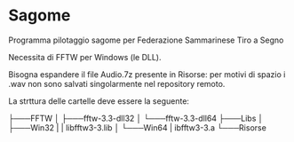 # Sagome
Programma pilotaggio sagome per Federazione Sammarinese Tiro a Segno

Necessita di FFTW per Windows (le DLL).

Bisogna espandere il file Audio.7z presente in Risorse: per motivi di spazio i .wav non sono salvati singolarmente nel repository remoto.

La strttura delle cartelle deve essere la seguente:

├───FFTW
│   ├───fftw-3.3-dll32
│   └───fftw-3.3-dll64
├───Libs
│   ├───Win32
|   |     libfftw3-3.lib
│   └───Win64
|         ibfftw3-3.a
└───Risorse

